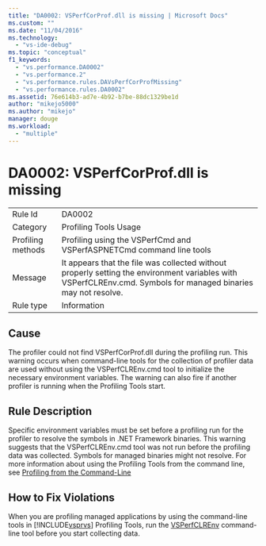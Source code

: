 ```yaml
---
title: "DA0002: VSPerfCorProf.dll is missing | Microsoft Docs"
ms.custom: ""
ms.date: "11/04/2016"
ms.technology: 
  - "vs-ide-debug"
ms.topic: "conceptual"
f1_keywords: 
  - "vs.performance.DA0002"
  - "vs.performance.2"
  - "vs.performance.rules.DAVsPerfCorProfMissing"
  - "vs.performance.rules.DA0002"
ms.assetid: 76e614b3-ad7e-4b92-b7be-88dc1329be1d
author: "mikejo5000"
ms.author: "mikejo"
manager: douge
ms.workload: 
  - "multiple"
---
```

# DA0002: VSPerfCorProf.dll is missing
|||  
|-|-|  
|Rule Id|DA0002|  
|Category|Profiling Tools Usage|  
|Profiling methods|Profiling using the VSPerfCmd and VSPerfASPNETCmd command line tools|  
|Message|It appears that the file was collected without properly setting the environment variables with VSPerfCLREnv.cmd. Symbols for managed binaries may not resolve.|  
|Rule type|Information|  
  
## Cause  
 The profiler could not find VSPerfCorProf.dll during the profiling run. This warning occurs when command-line tools for the collection of profiler data are used without using the VSPerfCLREnv.cmd tool to initialize the necessary environment variables. The warning can also fire if another profiler is running when the Profiling Tools start.  
  
## Rule Description  
 Specific environment variables must be set before a profiling run for the profiler to resolve the symbols in .NET Framework binaries. This warning suggests that the VSPerfCLREnv.cmd tool was not run before the profiling data was collected. Symbols for managed binaries might not resolve. For more information about using the Profiling Tools from the command line, see [Profiling from the Command-Line](../profiling/using-the-profiling-tools-from-the-command-line.md)  
  
## How to Fix Violations  
 When you are profiling managed applications by using the command-line tools in [!INCLUDE[vsprvs](../code-quality/includes/vsprvs_md.md)] Profiling Tools, run the [VSPerfCLREnv](../profiling/vsperfclrenv.md) command-line tool before you start collecting data.
